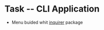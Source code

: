 # Task  --  CLI Application 



- Menu buided whit [inquirer] package

 [inquirer]: <https://www.npmjs.com/package/inquirer>